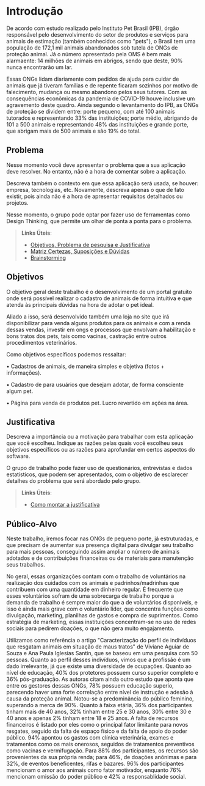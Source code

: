 # Introdução

De acordo com estudo realizado pelo Instituto Pet Brasil (IPB), órgão responsável pelo desenvolvimento do setor de produtos e serviços para animais de estimação (também conhecidos como "pets"), o Brasil tem uma população de 172,1 mil animais abandonados sob tutela de ONGs de proteção animal. Já o número apresentado pela OMS é bem mais alarmaente: 14 milhões de animais em abrigos, sendo que deste, 90% nunca encontrarão um lar.

Essas ONGs lidam diariamente com pedidos de ajuda para cuidar de animais que já tiveram famílias e de repente ficaram sozinhos por motivo de falecimento, mudança ou mesmo abandono pelos seus tutores. Com as consequências econômicas da pandemia de COVID-19 houve inclusive um agravemento deste quadro. Ainda segundo o levantamento do IPB, as ONGs de proteção se dividem entre: porte pequeno, com até 100 animais tutorados e representando 33% das instituições; porte médio, abrigando de 101 a 500 animais e representando 48% das instituições e grande porte, que abrigam mais de 500 animais e são 19% do total.

## Problema
Nesse momento você deve apresentar o problema que a sua aplicação deve  resolver. No entanto, não é a hora de comentar sobre a aplicação.

Descreva também o contexto em que essa aplicação será usada, se  houver: empresa, tecnologias, etc. Novamente, descreva apenas o que de  fato existir, pois ainda não é a hora de apresentar requisitos  detalhados ou projetos.

Nesse momento, o grupo pode optar por fazer uso  de ferramentas como Design Thinking, que permite um olhar de ponta a ponta para o problema.

> **Links Úteis**:
> - [Objetivos, Problema de pesquisa e Justificativa](https://medium.com/@versioparole/objetivos-problema-de-pesquisa-e-justificativa-c98c8233b9c3)
> - [Matriz Certezas, Suposições e Dúvidas](https://medium.com/educa%C3%A7%C3%A3o-fora-da-caixa/matriz-certezas-suposi%C3%A7%C3%B5es-e-d%C3%BAvidas-fa2263633655)
> - [Brainstorming](https://www.euax.com.br/2018/09/brainstorming/)

## Objetivos

O objetivo geral deste trabalho é o desenvolvimento de um portal gratuito onde será possível realizar o cadastro de animais de forma intuitiva e que atenda às principais dúvidas na hora de adotar o pet ideal.

Aliado a isso, será desenvolvido também uma loja no site que irá disponibilizar para venda alguns produtos para os animais e com a renda dessas vendas, investir em ongs e processos que envolvam a habilitação e bons tratos dos pets, tais como vacinas, castração entre outros procedimentos veterinários.

Como objetivos específicos podemos ressaltar:

• Cadastros de animais, de maneira simples e objetiva (fotos + informações).

• Cadastro de para usuários que desejam adotar, de forma consciente algum pet.

• Página para venda de produtos pet. Lucro revertido em ações na área.

## Justificativa

Descreva a importância ou a motivação para trabalhar com esta aplicação que você escolheu. Indique as razões pelas quais você escolheu seus objetivos específicos ou as razões para aprofundar em certos aspectos do software.

O grupo de trabalho pode fazer uso de questionários, entrevistas e dados estatísticos, que podem ser apresentados, com o objetivo de esclarecer detalhes do problema que será abordado pelo grupo.

> **Links Úteis**:
> - [Como montar a justificativa](https://guiadamonografia.com.br/como-montar-justificativa-do-tcc/)

## Público-Alvo

Neste trabalho, iremos focar nas ONGs de pequeno porte, já estruturadas, e que precisam de aumentar sua presença digital para divulgar seu trabalho para mais pessoas, conseguindo assim ampliar o número de animais adotados e de contribuições financeiras ou de materiais para manutenção seus trabalhos.

No geral, essas organizações contam com o trabalho de voluntários na realização dos cuidados com os animais e padrinhos/madrinhas que contribuem com uma quantidade em dinheiro regular. É frequente que esses voluntários sofram de uma sobrecarga de trabalho porque a demanda de trabalho é sempre maior do que a de voluntários disponíveis, e isso é ainda mais grave com o voluntário líder, que concentra funções como divulgação, marketing, planilhas de gastos e compra de suprimentos. Como estratégia de marketing, essas instituições concentram-se no uso de redes sociais para pedirem doações, o que não gera muito engajamento.

Utilizamos como referência o artigo "Caracterização do perfil de indivíduos que resgatam animais em situação de maus tratos" de Viviane Aguiar de Souza e Ana Paula Iglesias Santin, que se baseou em uma pesquisa com 50 pessoas. Quanto ao perfil desses indivíduos, vimos que a profissão é um dado irrelevante, já que existe uma diversidade de ocupações. Quanto ao nível de educação, 40% dos protetores possuem curso superior completo e 36% pós-graduação. As autoras citam ainda outro estudo que aponta que entre os gestores dessas ONGs, 78% possuem educação superio, parecendo haver uma forte correlação entre nível de instrução e adesão à causa da proteção animal. Notou-se a predominância do público feminino, superando a merca de 90%. Quanto à faixa etária, 36% dos participantes tinham mais de 40 anos, 32% tinham entre 25 e 30 anos, 30% entre 30 e 40 anos e apenas 2% tinham entre 18 e 25 anos. A falta de recursos financeiros é listado por eles como o principal fator limitante para novos resgates, seguido da falta de espaço físico e da falta de apoio do poder público. 94% apontou os gastos com clínica veterinária, exames e tratamentos como os mais onerosos, seguidos de tratamentos preventivos como vacinas e vermifugação. Para 88% dos participantes, os recursos são provenientes da sua própria renda; para 46%, de doações anônimas e para 32%, de eventos beneficentes, rifas e bazares. 96% dos participantes mencionam o amor aos animais como fator motivador, enquanto 76% mencionam omissão do poder público e 42% a responsablidade social.
